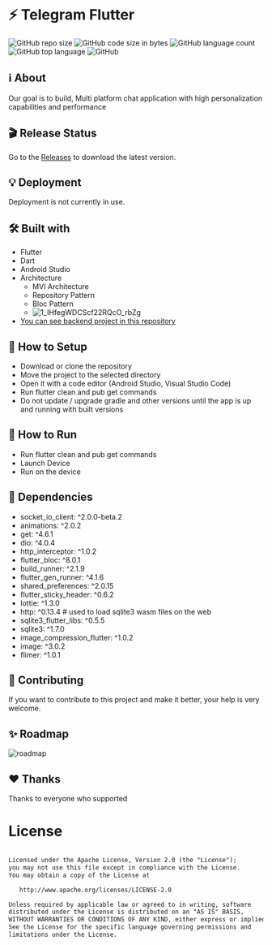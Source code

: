 # ⚡ Telegram Flutter

![GitHub repo size](https://img.shields.io/github/repo-size/hosseinkhojany/Telegram_Flutter?color=red&label=repository%20size)
![GitHub code size in bytes](https://img.shields.io/github/languages/code-size/hosseinkhojany/Telegram_Flutter?color=red)
![GitHub language count](https://img.shields.io/github/languages/count/hosseinkhojany/Telegram_Flutter)
![GitHub top language](https://img.shields.io/github/languages/top/hosseinkhojany/Telegram_Flutter)
![GitHub](https://img.shields.io/github/license/hosseinkhojany/Telegram_Flutter?color=yellow)


## ℹ️ About
Our goal is to build, Multi platform chat application with high personalization capabilities and performance


## 🎬 Release Status

Go to the [Releases](https://github.com/hosseinkhojany/Telegram_Flutter/releases) to download the latest version.

## 💡 Deployment

Deployment is not currently in use.

## 🛠 Built with

- Flutter
- Dart
- Android Studio
- Architecture
  - MVI Architecture
  - Repository Pattern
  - Bloc Pattern
  - ![1_IHfegWDCScf22RQcO_rbZg](https://user-images.githubusercontent.com/37432839/169803415-c631bc7c-dab1-4de3-a8aa-b4e67de68313.png)
- <a href="https://github.com/hosseinkhojany/Flutter_Telegram_Backend">You can see backend project in this repository</a>


## 🍃 How to Setup

- Download or clone the repository
- Move the project to the selected directory
- Open it with a code editor (Android Studio, Visual Studio Code)
- Run flutter clean and pub get commands
- Do not update / upgrade gradle and other versions until the app is up and running with built versions
  

## 🚀 How to Run

- Run flutter clean and pub get commands
- Launch Device
- Run on the device

## 💎 Dependencies

  - socket_io_client: ^2.0.0-beta.2
  - animations: ^2.0.2
  - get: ^4.6.1
  - dio: ^4.0.4
  - http_interceptor: ^1.0.2
  - flutter_bloc: ^8.0.1
  - build_runner: ^2.1.9
  - flutter_gen_runner: ^4.1.6
  - shared_preferences: ^2.0.15
  - flutter_sticky_header: ^0.6.2
  - lottie: ^1.3.0
  - http: ^0.13.4 # used to load sqlite3 wasm files on the web
  - sqlite3_flutter_libs: ^0.5.5
  - sqlite3: ^1.7.0
  - image_compression_flutter: ^1.0.2
  - image: ^3.0.2
  - flimer: ^1.0.1


## 👑 Contributing

If you want to contribute to this project and make it better, your help is very welcome.



## ✨ Roadmap

![roadmap](https://user-images.githubusercontent.com/37432839/170199369-ecf81904-5a9e-4e11-90d8-ba5e9888c045.jpg)



## ❤️ Thanks

Thanks to everyone who supported


# License
```xml

Licensed under the Apache License, Version 2.0 (the "License");
you may not use this file except in compliance with the License.
You may obtain a copy of the License at

   http://www.apache.org/licenses/LICENSE-2.0

Unless required by applicable law or agreed to in writing, software
distributed under the License is distributed on an "AS IS" BASIS,
WITHOUT WARRANTIES OR CONDITIONS OF ANY KIND, either express or implied.
See the License for the specific language governing permissions and
limitations under the License. 
``` 
